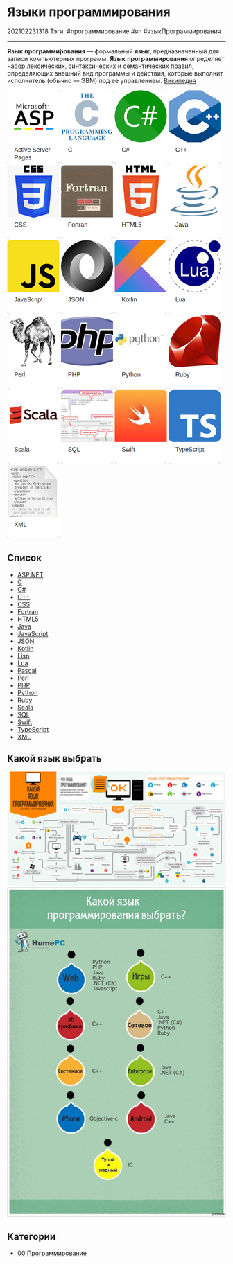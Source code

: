 # Языки программирования

202102231318
Тэги: #программирование #яп #языкПрограммирования 
___

**Язык** **программи́рования** — формальный **язык**, предназначенный для записи компьютерных программ. **Язык** **программирования** определяет набор лексических, синтаксических и семантических правил, определяющих внешний вид программы и действия, которые выполнит исполнитель (обычно — ЭВМ) под ее управлением. [Википедия](https://ru.wikipedia.org/wiki/%D0%AF%D0%B7%D1%8B%D0%BA_%D0%BF%D1%80%D0%BE%D0%B3%D1%80%D0%B0%D0%BC%D0%BC%D0%B8%D1%80%D0%BE%D0%B2%D0%B0%D0%BD%D0%B8%D1%8F)

[![../assets/asp.png|60](../assets/asp.png)](ASP.NET.md)
[![../assets/c.png|60](../assets/c.png)](C.md)
[![../assets/csharp.png|60](../assets/csharp.png)](Csharp.md)
[![../assets/c++.png|60](../assets/c++.png)](C++.md)
[![../assets/css3.png|60](../assets/css3.png)](CSS.md)
[![../assets/fortran.png|60](../assets/fortran.png)](Fortran.md)
[![../assets/html5.png|60](../assets/html5.png)](HTML5.md)
[![../assets/java.png|60](../assets/java.png)](Java.md)
[![../assets/javascript.png|60](../assets/javascript.png)](JavaScript.md)
[![../assets/json.png|60](../assets/json.png)](JSON.md)
[![../assets/kotlin.png|60](../assets/kotlin.png)](Kotlin.md)
[![../assets/lua.png|60](../assets/lua.png)](Lua.md)
[![../assets/perl.png|60](../assets/perl.png)](Perl.md)
[![../assets/php.png|60](../assets/php.png)](PHP.md)
[![../assets/python.png|60](../assets/python.png)](Python.md)
[![../assets/ruby.png|60](../assets/ruby.png)](Ruby.md)
[![../assets/scala.png|60](../assets/scala.png)](Scala.md)
[![../assets/sql.png|60](../assets/sql.png)](SQL.md)
[![../assets/swift.png|60](../assets/swift.png)](Swift.md)
[![../assets/typescript.png|60](../assets/typescript.png)](TypeScript.md)
[![../assets/xml.png|60](../assets/xml.png)](XML.md)

## Список

* [ASP.NET](ASP.NET.md)
* [C](C.md)
* [C#](Csharp.md)
* [C++](C++.md)
* [CSS](CSS.md)
* [Fortran](Fortran.md)
* [HTML5](HTML5.md)
* [Java](Java.md)
* [JavaScript](JavaScript.md)
* [JSON](JSON.md)
* [Kotlin](Kotlin.md)
* [Lisp](Lisp.md)
* [Lua](Lua.md)
* [Pascal](Pascal.md)
* [Perl](Perl.md)
* [PHP](PHP.md)
* [Python](Python.md)
* [Ruby](Ruby.md)
* [Scala](Scala.md)
* [SQL](SQL.md)
* [Swift](Swift.md)
* [TypeScript](TypeScript.md)
* [XML](XML.md)

## Какой язык выбрать

![../assets/whatcodetochoose-preview.jpg](../assets/whatcodetochoose-preview.jpg)
![../assets/whatcodetochoose-preview-2.jpeg](../assets/whatcodetochoose-preview-2.jpeg)

## Категории

- [00 Программирование](00%20%D0%9F%D1%80%D0%BE%D0%B3%D1%80%D0%B0%D0%BC%D0%BC%D0%B8%D1%80%D0%BE%D0%B2%D0%B0%D0%BD%D0%B8%D0%B5.md)
